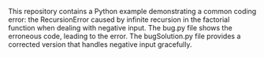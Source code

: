 This repository contains a Python example demonstrating a common coding error: the RecursionError caused by infinite recursion in the factorial function when dealing with negative input. The bug.py file shows the erroneous code, leading to the error. The bugSolution.py file provides a corrected version that handles negative input gracefully.